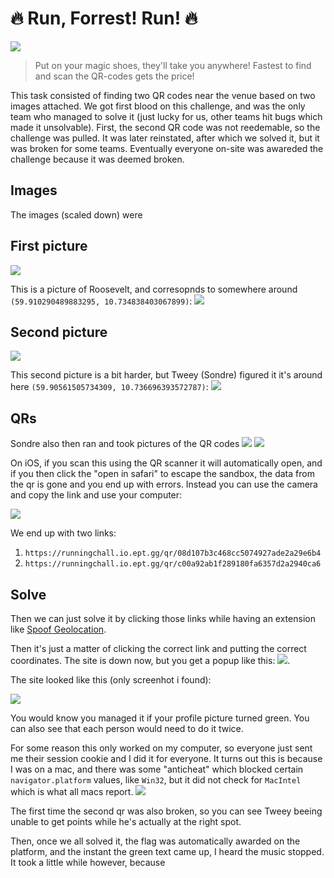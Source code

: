 # 🔥 Run, Forrest! Run! 🔥
![](./sc.png)

> Put on your magic shoes, they'll take you anywhere! Fastest to find and scan the QR-codes gets the price!

This task consisted of finding two QR codes near the venue based on two images attached. We got first blood on this challenge, and was the only team who managed to solve it (just lucky for us, other teams hit bugs which made it unsolvable). First, the second QR code was not reedemable, so the challenge was pulled. It was later reinstated, after which we solved it, but it was broken for some teams. Eventually everyone on-site was awareded the challenge because it was deemed broken.

## Images
The images (scaled down) were

## First picture
![](./hint1-resized.jpg)

This is a picture of Roosevelt, and corresopnds to somewhere around `(59.910290489883295, 10.734838403067899)`:
![](statue.png)

## Second picture
![](hint2-resized.jpg)

This second picture is a bit harder, but Tweey (Sondre) figured it it's around here `(59.90561505734309, 10.736696393572787)`:
![](canons.jpg)

## QRs
Sondre also then ran and took pictures of the QR codes
![](code1.jpg)
![](code2.jpg)

On iOS, if you scan this using the QR scanner it will automatically open, and if you then click the "open in safari" to escape the sandbox, the data from the qr is gone and you end up with errors. Instead you can use the camera and copy the link and use your computer:

![](scan.png)

We end up with two links:

1. `https://runningchall.io.ept.gg/qr/08d107b3c468cc5074927ade2a29e6b4`
2. `https://runningchall.io.ept.gg/qr/c00a92ab1f289180fa6357d2a2940ca6`

## Solve
Then we can just solve it by clicking those links while having an extension like [Spoof Geolocation](https://chrome.google.com/webstore/detail/spoof-geolocation/ihdobppgelceaoeojmhpmbnaljhhmhlc).

Then it's just a matter of clicking the correct link and putting the correct coordinates. The site is down now, but you get a popup like this:
![](prompt.png).


The site looked like this (only screenhot i found):

![](image.png)

You would know you managed it if your profile picture turned green. You can also see that each person would need to do it twice.

For some reason this only worked on my computer, so everyone just sent me their session cookie and I did it for everyone. It turns out this is because I was on a mac, and there was some "anticheat" which blocked certain `navigator.platform` values, like `Win32`, but it did not check for `MacIntel` which is what all macs report.
![](navigator.platform.png)

The first time the second qr was also broken, so you can see Tweey beeing unable to get points while he's actually at the right spot.

Then, once we all solved it, the flag was automatically awarded on the platform, and the instant the green text came up, I heard the music stopped. It took a little while however, because 